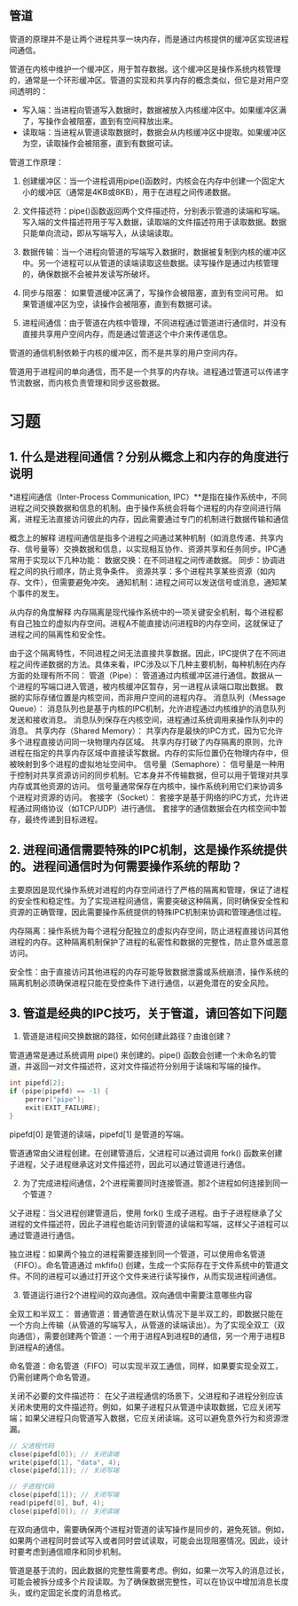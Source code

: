 
## 管道

管道的原理并不是让两个进程共享一块内存，而是通过内核提供的缓冲区实现进程间通信。

管道在内核中维护一个缓冲区，用于暂存数据。这个缓冲区是操作系统内核管理的，通常是一个环形缓冲区。管道的实现和共享内存的概念类似，但它是对用户空间透明的：
 + 写入端：当进程向管道写入数据时，数据被放入内核缓冲区中。如果缓冲区满了，写操作会被阻塞，直到有空间释放出来。
 + 读取端：当进程从管道读取数据时，数据会从内核缓冲区中提取。如果缓冲区为空，读取操作会被阻塞，直到有数据可读。

管道工作原理：
  1. 创建缓冲区：当一个进程调用pipe()函数时，内核会在内存中创建一个固定大小的缓冲区（通常是4KB或8KB），用于在进程之间传递数据。

  2. 文件描述符：pipe()函数返回两个文件描述符，分别表示管道的读端和写端。写入端的文件描述符用于写入数据，读取端的文件描述符用于读取数据。数据只能单向流动，即从写端写入，从读端读取。

  3. 数据传输：当一个进程向管道的写端写入数据时，数据被复制到内核的缓冲区中。另一个进程可以从管道的读端读取这些数据。读写操作是通过内核管理的，确保数据不会被并发读写所破坏。
   
  4. 同步与阻塞：
    如果管道缓冲区满了，写操作会被阻塞，直到有空间可用。
    如果管道缓冲区为空，读操作会被阻塞，直到有数据可读。
  
  5. 进程间通信：由于管道在内核中管理，不同进程通过管道进行通信时，并没有直接共享用户空间内存，而是通过管道这个中介来传递信息。

管道的通信机制依赖于内核的缓冲区，而不是共享的用户空间内存。

管道用于进程间的单向通信，而不是一个共享的内存块。进程通过管道可以传递字节流数据，而内核负责管理和同步这些数据。

# 习题
## 1. 什么是进程间通信？分别从概念上和内存的角度进行说明
*进程间通信（Inter-Process Communication, IPC）**是指在操作系统中，不同进程之间交换数据和信息的机制。由于操作系统会将每个进程的内存空间进行隔离，进程无法直接访问彼此的内存，因此需要通过专门的机制进行数据传输和通信

概念上的解释
  进程间通信是指多个进程之间通过某种机制（如消息传递、共享内存、信号量等）交换数据和信息，以实现相互协作、资源共享和任务同步。IPC通常用于实现以下几种功能：
  数据交换：在不同进程之间传递数据。
  同步：协调进程之间的执行顺序，防止竞争条件。
  资源共享：多个进程共享某些资源（如内存、文件），但需要避免冲突。
  通知机制：进程之间可以发送信号或消息，通知某个事件的发生。

从内存的角度解释
  内存隔离是现代操作系统中的一项关键安全机制，每个进程都有自己独立的虚拟内存空间。进程A不能直接访问进程B的内存空间，这就保证了进程之间的隔离性和安全性。

  由于这个隔离特性，不同进程之间无法直接共享数据。因此，IPC提供了在不同进程之间传递数据的方法。具体来看，IPC涉及以下几种主要机制，每种机制在内存方面的处理有所不同：
管道（Pipe）：
   管道通过内核缓冲区进行通信。数据从一个进程的写端口进入管道，被内核缓冲区暂存，另一进程从读端口取出数据。 
   数据的实际存储位置是内核空间，而非用户空间的进程内存。
消息队列（Message Queue）：
  消息队列也是基于内核的IPC机制，允许进程通过内核维护的消息队列发送和接收消息。
  消息队列保存在内核空间，进程通过系统调用来操作队列中的消息。
共享内存（Shared Memory）：
  共享内存是最快的IPC方式，因为它允许多个进程直接访问同一块物理内存区域。
  共享内存打破了内存隔离的原则，允许进程在指定的共享内存区域中直接读写数据。内存的实际位置仍在物理内存中，但被映射到多个进程的虚拟地址空间中。
信号量（Semaphore）：
  信号量是一种用于控制对共享资源访问的同步机制。它本身并不传输数据，但可以用于管理对共享内存或其他资源的访问。
  信号量通常保存在内核中，操作系统利用它们来协调多个进程对资源的访问。
套接字（Socket）：
  套接字是基于网络的IPC方式，允许进程通过网络协议（如TCP/UDP）进行通信。
  套接字的通信数据会在内核空间中暂存，最终传递到目标进程。


## 2. 进程间通信需要特殊的IPC机制，这是操作系统提供的。进程间通信时为何需要操作系统的帮助？
主要原因是现代操作系统对进程的内存空间进行了严格的隔离和管理，保证了进程的安全性和稳定性。为了实现进程间通信，需要突破这种隔离，同时确保安全性和资源的正确管理，因此需要操作系统提供的特殊IPC机制来协调和管理通信过程。

内存隔离：操作系统为每个进程分配独立的虚拟内存空间，防止进程直接访问其他进程的内存。这种隔离机制保护了进程的私密性和数据的完整性，防止意外或恶意访问。

安全性：由于直接访问其他进程的内存可能导致数据泄露或系统崩溃，操作系统的隔离机制必须确保进程只能在受控条件下进行通信，以避免潜在的安全风险。



## 3. 管道是经典的IPC技巧，关于管道，请回答如下问题
1. 管道是进程间交换数据的路径，如何创建此路径？由谁创建？

管道通常是通过系统调用 pipe() 来创建的。pipe() 函数会创建一个未命名的管道，并返回一对文件描述符，这对文件描述符分别用于读端和写端的操作。
```cpp
int pipefd[2];
if (pipe(pipefd) == -1) {
    perror("pipe");
    exit(EXIT_FAILURE);
}
```
pipefd[0] 是管道的读端，pipefd[1] 是管道的写端。

管道通常由父进程创建。在创建管道后，父进程可以通过调用 fork() 函数来创建子进程，父子进程继承这对文件描述符，因此可以通过管道进行通信。

2. 为了完成进程间通信，2个进程需要同时连接管道。那2个进程如何连接到同一个管道？

父子进程：当父进程创建管道后，使用 fork() 生成子进程。由于子进程继承了父进程的文件描述符，因此子进程也能访问到管道的读端和写端，这样父子进程可以通过管道进行通信。

独立进程：如果两个独立的进程需要连接到同一个管道，可以使用命名管道（FIFO）。命名管道通过 mkfifo() 创建，生成一个实际存在于文件系统中的管道文件。不同的进程可以通过打开这个文件来进行读写操作，从而实现进程间通信。

3. 管道运行进行2个进程间的双向通信。双向通信中需要注意哪些内容

全双工和半双工：
 普通管道：普通管道在默认情况下是半双工的，即数据只能在一个方向上传输（从管道的写端写入，从管道的读端读出）。为了实现全双工（双向通信），需要创建两个管道：一个用于进程A到进程B的通信，另一个用于进程B到进程A的通信。

 命名管道：命名管道（FIFO）可以实现半双工通信，同样，如果要实现全双工，仍需创建两个命名管道。

关闭不必要的文件描述符：
  在父子进程通信的场景下，父进程和子进程分别应该关闭未使用的文件描述符。例如，如果子进程只从管道中读取数据，它应关闭写端；如果父进程只向管道写入数据，它应关闭读端。这可以避免意外行为和资源泄漏。
```cpp
// 父进程代码
close(pipefd[0]); // 关闭读端
write(pipefd[1], "data", 4);
close(pipefd[1]); // 关闭写端

// 子进程代码
close(pipefd[1]); // 关闭写端
read(pipefd[0], buf, 4);
close(pipefd[0]); // 关闭读端

```
在双向通信中，需要确保两个进程对管道的读写操作是同步的，避免死锁。例如，如果两个进程同时尝试写入或者同时尝试读取，可能会出现阻塞情况。因此，设计时要考虑到通信顺序和同步机制。

管道是基于流的，因此数据的完整性需要考虑。例如，如果一次写入的消息过长，可能会被拆分成多个片段读取。为了确保数据完整性，可以在协议中增加消息长度头，或约定固定长度的消息格式。
